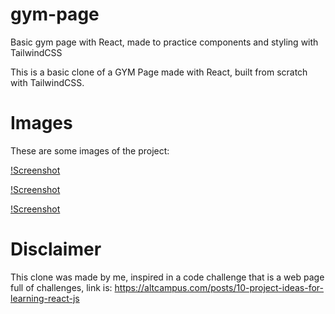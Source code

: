 # gym-page
Basic gym page with React, made to practice components and styling with TailwindCSS

This is a basic clone of a GYM Page made with React, built from scratch with TailwindCSS.

# Images
These are some images of the project:

[!Screenshot](/docs/gymSS.png)

[!Screenshot](/docs/gymSS2.png)

[!Screenshot](/docs/gymSS3.png)

# Disclaimer
This clone was made by me, inspired in a code challenge that is a web page full of challenges, link is: https://altcampus.com/posts/10-project-ideas-for-learning-react-js


